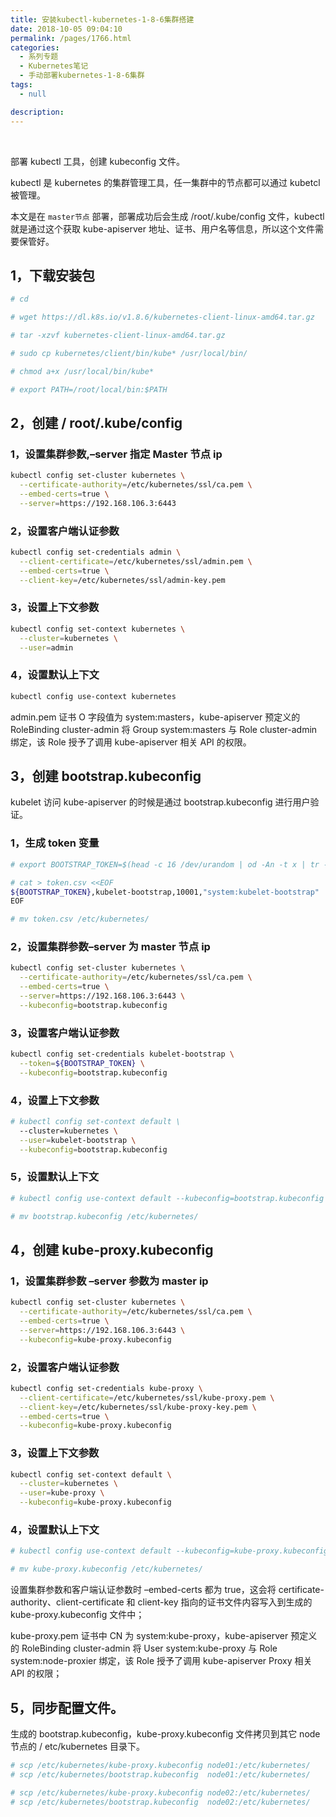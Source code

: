 ```yaml
---
title: 安装kubectl-kubernetes-1-8-6集群搭建
date: 2018-10-05 09:04:10
permalink: /pages/1766.html
categories:
  - 系列专题
  - Kubernetes笔记
  - 手动部署kubernetes-1-8-6集群
tags:
  - null

description:
---
```


<br><ArticleTopAd></ArticleTopAd>


部署 kubectl 工具，创建 kubeconfig 文件。



kubectl 是 kubernetes 的集群管理工具，任一集群中的节点都可以通过 kubetcl 被管理。



本文是在 `master节点` 部署，部署成功后会生成 /root/.kube/config 文件，kubectl 就是通过这个获取 kube-apiserver 地址、证书、用户名等信息，所以这个文件需要保管好。



## 1，下载安装包



```sh
# cd

# wget https://dl.k8s.io/v1.8.6/kubernetes-client-linux-amd64.tar.gz

# tar -xzvf kubernetes-client-linux-amd64.tar.gz

# sudo cp kubernetes/client/bin/kube* /usr/local/bin/

# chmod a+x /usr/local/bin/kube*

# export PATH=/root/local/bin:$PATH
```



## 2，创建 / root/.kube/config



### 1，设置集群参数,–server 指定 Master 节点 ip



```sh
kubectl config set-cluster kubernetes \
  --certificate-authority=/etc/kubernetes/ssl/ca.pem \
  --embed-certs=true \
  --server=https://192.168.106.3:6443
```



### 2，设置客户端认证参数



```sh
kubectl config set-credentials admin \
  --client-certificate=/etc/kubernetes/ssl/admin.pem \
  --embed-certs=true \
  --client-key=/etc/kubernetes/ssl/admin-key.pem
```



### 3，设置上下文参数



```sh
kubectl config set-context kubernetes \
  --cluster=kubernetes \
  --user=admin
```



### 4，设置默认上下文



```sh
kubectl config use-context kubernetes
```



admin.pem 证书 O 字段值为 system:masters，kube-apiserver 预定义的 RoleBinding cluster-admin 将 Group system:masters 与 Role cluster-admin 绑定，该 Role 授予了调用 kube-apiserver 相关 API 的权限。



## 3，创建 bootstrap.kubeconfig



kubelet 访问 kube-apiserver 的时候是通过 bootstrap.kubeconfig 进行用户验证。



### 1，生成 token 变量



```sh
# export BOOTSTRAP_TOKEN=$(head -c 16 /dev/urandom | od -An -t x | tr -d ' ')

# cat > token.csv <<EOF
${BOOTSTRAP_TOKEN},kubelet-bootstrap,10001,"system:kubelet-bootstrap"
EOF

# mv token.csv /etc/kubernetes/
```



### 2，设置集群参数–server 为 master 节点 ip



```sh
kubectl config set-cluster kubernetes \
  --certificate-authority=/etc/kubernetes/ssl/ca.pem \
  --embed-certs=true \
  --server=https://192.168.106.3:6443 \
  --kubeconfig=bootstrap.kubeconfig
```



### 3，设置客户端认证参数



```sh
kubectl config set-credentials kubelet-bootstrap \
  --token=${BOOTSTRAP_TOKEN} \
  --kubeconfig=bootstrap.kubeconfig
```



### 4，设置上下文参数



```sh
# kubectl config set-context default \
  --cluster=kubernetes \
  --user=kubelet-bootstrap \
  --kubeconfig=bootstrap.kubeconfig
```



### 5，设置默认上下文



```sh
# kubectl config use-context default --kubeconfig=bootstrap.kubeconfig

# mv bootstrap.kubeconfig /etc/kubernetes/
```



## 4，创建 kube-proxy.kubeconfig



### 1，设置集群参数 –server 参数为 master ip



```sh
kubectl config set-cluster kubernetes \
  --certificate-authority=/etc/kubernetes/ssl/ca.pem \
  --embed-certs=true \
  --server=https://192.168.106.3:6443 \
  --kubeconfig=kube-proxy.kubeconfig

```



### 2，设置客户端认证参数



```sh
kubectl config set-credentials kube-proxy \
  --client-certificate=/etc/kubernetes/ssl/kube-proxy.pem \
  --client-key=/etc/kubernetes/ssl/kube-proxy-key.pem \
  --embed-certs=true \
  --kubeconfig=kube-proxy.kubeconfig
```



### 3，设置上下文参数



```sh
kubectl config set-context default \
  --cluster=kubernetes \
  --user=kube-proxy \
  --kubeconfig=kube-proxy.kubeconfig
```



### 4，设置默认上下文



```sh
# kubectl config use-context default --kubeconfig=kube-proxy.kubeconfig

# mv kube-proxy.kubeconfig /etc/kubernetes/
```



设置集群参数和客户端认证参数时 –embed-certs 都为 true，这会将 certificate-authority、client-certificate 和 client-key 指向的证书文件内容写入到生成的 kube-proxy.kubeconfig 文件中；

kube-proxy.pem 证书中 CN 为 system:kube-proxy，kube-apiserver 预定义的 RoleBinding cluster-admin 将 User system:kube-proxy 与 Role system:node-proxier 绑定，该 Role 授予了调用 kube-apiserver Proxy 相关 API 的权限；



## 5，同步配置文件。



生成的 bootstrap.kubeconfig，kube-proxy.kubeconfig 文件拷贝到其它 node 节点的 / etc/kubernetes 目录下。



```sh
# scp /etc/kubernetes/kube-proxy.kubeconfig node01:/etc/kubernetes/
# scp /etc/kubernetes/bootstrap.kubeconfig  node01:/etc/kubernetes/

# scp /etc/kubernetes/kube-proxy.kubeconfig node02:/etc/kubernetes/
# scp /etc/kubernetes/bootstrap.kubeconfig  node02:/etc/kubernetes/
```


<br><ArticleTopAd></ArticleTopAd>

